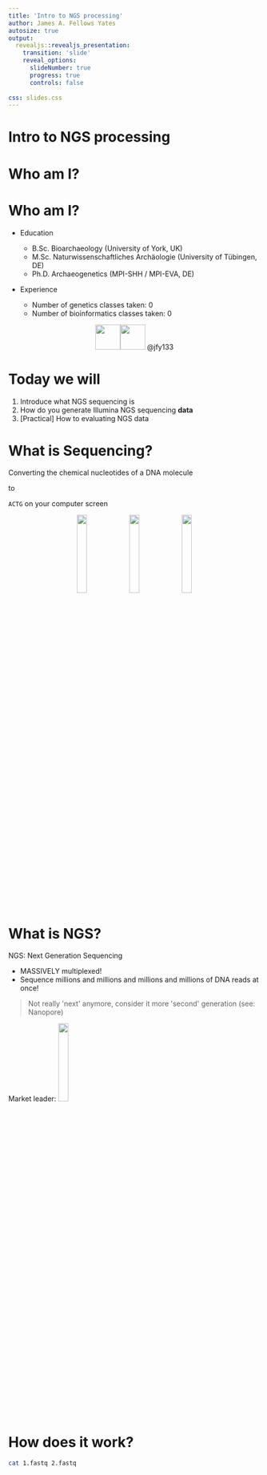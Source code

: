 ```yaml
---
title: 'Intro to NGS processing'
author: James A. Fellows Yates
autosize: true
output: 
  revealjs::revealjs_presentation:
    transition: 'slide'
    reveal_options:
      slideNumber: true
      progress: true
      controls: false
      
css: slides.css
---
```


# Intro to NGS processing

# Who am I?

# Who am I?


- Education
  - B.Sc. Bioarchaeology (University of York, UK)
  - M.Sc. Naturwissenschaftliches Archäologie (University of Tübingen, DE)
  - Ph.D. Archaeogenetics (MPI-SHH / MPI-EVA, DE)

- Experience
  - Number of genetics classes taken: 0
  - Number of bioinformatics classes taken: 0

<p align="center">
<img src="https://openmoji.org/data/color/svg/E040.svg" width=50><img src="https://openmoji.org/data/color/svg/E045.svg" width=50> @jfy133
</p>

# Today we will 

1. Introduce what NGS sequencing is
2. How do you generate Illumina NGS sequencing **data**
3. [Practical] How to evaluating NGS data 

# What is Sequencing?

Converting the chemical nucleotides of a DNA molecule 

to 

```ACTG``` on your computer screen

<p align="center">
<img src="https://openmoji.org/data/color/svg/1F9EC.svg" width="20%">
<img src="https://openmoji.org/data/color/svg/27A1.svg" width="20%">
<img src="https://openmoji.org/data/color/svg/1F5A5.svg" width="20%">
</p>


# What is NGS?

NGS: Next Generation Sequencing

- MASSIVELY multiplexed! 
- Sequence millions and millions and millions and millions of DNA reads at once!

> Not really 'next' anymore, consider it more 'second' generation (see: Nanopore)

Market leader: <img src="https://assets.illumina.com/content/dam/illumina-common/logo/illumina-full_logo-RGB-black.svg" width="20%">


# How does it work?

```bash
cat 1.fastq 2.fastq
```



